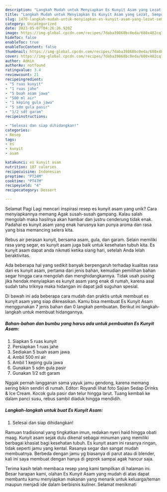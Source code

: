 ```yaml
---
description: "Langkah Mudah untuk Menyiapkan Es Kunyit Asam yang Lezat, Sempurna"
title: "Langkah Mudah untuk Menyiapkan Es Kunyit Asam yang Lezat, Sempurna"
slug: 1470-langkah-mudah-untuk-menyiapkan-es-kunyit-asam-yang-lezat-sempurna
category: Uncategorized
date: 2023-05-07T04:26:26.920Z
image: https://img-global.cpcdn.com/recipes/7daba39868bc0eda/680x482cq70/es-kunyit-asam-foto-resep-utama.jpg
hideToc: false
enableToc: true
enableTocContent: false
thumbnail: https://img-global.cpcdn.com/recipes/7daba39868bc0eda/680x482cq70/es-kunyit-asam-foto-resep-utama.jpg
cover: https://img-global.cpcdn.com/recipes/7daba39868bc0eda/680x482cq70/es-kunyit-asam-foto-resep-utama.jpg
author: Admin
authorAv: notfound
ratingvalue: 3.4
reviewcount: 21
recipeingredient:
- "5 ruas kunyit"
- "1 ruas jahe"
- "5 buah asam jawa"
- "500 ml air"
- "1 keping gula jawa"
- "5 sdm gula pasir"
- "1/2 sdt garam"
recipeinstructions:

- "Selesai dan siap dihidangkan!"
categories:
- Resep
tags:
- es
- kunyit
- asam

katakunci: es kunyit asam 
nutrition: 107 calories
recipecuisine: Indonesian
preptime: "PT24M"
cooktime: "PT47M"
recipeyield: "4"
recipecategory: Dessert

---
```



Selamat Pagi Lagi mencari inspirasi resep es kunyit asam yang unik? Cara menyiapkannya memang Agak susah-susah gampang. Kalau salah mengolah maka hasilnya akan hambar dan justru cenderung tidak enak. Padahal es kunyit asam yang enak harusnya kan punya aroma dan rasa yang bisa memancing selera kita.


Rebus air perasan kunyit, bersama asam, gula, dan garam. Selain memiliki rasa yang segar, es kunyit asam juga baik untuk kesehatan tubuh kita. Es kunyit asam dapat anda nikmati ketika siang hari, setelah Anda lelah beraktivitas.

Ada beberapa hal yang sedikit banyak berpengaruh terhadap kualitas rasa dari es kunyit asam, pertama dari jenis bahan, kemudian pemilihan bahan segar hingga cara mengolah dan menghidangkannya. Tidak usah pusing jika hendak menyiapkan es kunyit asam yang enak di rumah, karena asal sudah tahu triknya maka hidangan ini dapat jadi suguhan spesial.


Di bawah ini ada beberapa cara mudah dan praktis untuk membuat es kunyit asam yang siap dikreasikan. Kamu bisa membuat Es Kunyit Asam menggunakan 7 jenis bahan dan 0 langkah pembuatan. Berikut ini langkah-langkah untuk membuat hidangannya.

<!--inarticleads1-->

##### Bahan-bahan dan bumbu yang harus ada untuk pembuatan Es Kunyit Asam:

1. Siapkan 5 ruas kunyit
1. Persiapkan 1 ruas jahe
1. Sediakan 5 buah asam jawa
1. Ambil 500 ml air
1. Ambil 1 keping gula jawa
1. Gunakan 5 sdm gula pasir
1. Gunakan 1/2 sdt garam


Nggak pernah langganan sama yayuk jamu gendong, karena memang sering bikin sendiri di rumah. Editor: Royandi lihat foto Sajian Sedap Drinks &amp; Ice Cream. Kocok gula pasir dan telur hingga larut. Tuang kembali ke dalam panci susu, rebus sambil diaduk hingga mendidih. 

<!--inarticleads2-->

##### Langkah-langkah untuk buat Es Kunyit Asam:


1. Selesai dan siap dihidangkan!

Ramuan tradisional yang tingkatkan imun, redakan nyeri haid hingga obati maag. Kunyit asam sejak dulu dikenal sebagai minuman yang memiliki berbagai khasiat bagi kesehatan tubuh. Es kunyit asam ini rasanya ringan, tidak seperti jamu yang kental. Rasanya segar dan sangat mudah membuatnya. Berbeda dengan jamu yg biasanya di parut atau di blender, kali ini saya membuat dengan hanya di geprek sampai agak hancur saja. 

Terima kasih telah membaca resep yang kami tampilkan di halaman ini. Besar harapan kami, olahan Es Kunyit Asam yang mudah di atas dapat membantu kamu menyiapkan makanan yang menarik untuk keluarga/teman maupun menjadi ide dalam berbisnis kuliner. Selamat menikmati
